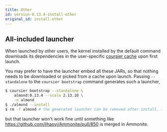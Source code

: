 ```yaml
---
title: Other
id: version-0.13.4-install-other
original_id: install-other
---
```


## All-included launcher

When launched by other users, the kernel installed by the default command
downloads its dependencies in the user-specific [coursier cache](https://get-coursier.io/docs/cache.html#location)
upon first launch.

You may prefer to have the launcher embed all these JARs,
so that nothing needs to be downloaded or picked from a cache upon launch. Passing
`--standalone` to the `coursier bootstrap` command generates such a launcher,
```bash
$ coursier bootstrap --standalone \
    almond:0.13.4 --scala 2.13.10 \
    -o almond
$ ./almond --install
$ rm -f almond # the generated launcher can be removed after install, it copied itself in the kernel installation directory
```
but that launcher won't work fine until something like https://github.com/lihaoyi/Ammonite/pull/850
is merged in Ammonite.

